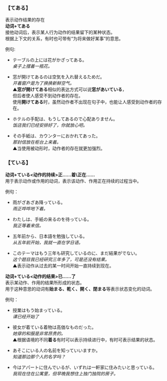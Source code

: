 ### 【てある】
表示动作结果的存在  
**动词+てある**  
接他动词后，表示某人行为动作的结果留下的某种状态。  
根据上下文的关系，有时也可带有“为将来做好某事”的意思。

例句:
+ テーブルの上には花がかざってある。  
*桌子上摆着一瓶花。*  

+ 窓が開けてあるのは空気を入れ替えるためだ。  
*开着窗户是为了换换新鲜空气。*  
▲**窓が開けてある**相似的表达方式可以说**窓があいている**，  
但后者使人感受不到动作者的存在。  
使用**開けてある**时，虽然动作者不出现在句子中，也能让人感受到动作者的存在。  

+ ホテルの手配は、もうしてあるので心配ありません。  
*饭店我们已经安排好了，你就放心吧。*  

+ その手紙は、カウンターにおかれてあった。  
*那封信放在柜台上来着。*  
▲当使用被动形时，动作者的存在就更加强烈。  

### 【ている】　　
**动词+ている<动作的持续>正……着\正在……**  
用于表示动作或作用的动词，表示该动作、作用正在持续的过程当中。  

例句：  
+ 雨がざあざあ降っている。  
*雨正哗哗地下着。*  

+ わたしは、手紙の来るのを待っている。  
*我正等着来信。*　　

+ 五年前から、日本語を勉強している。  
*从五年前开始，我就一直在学日语。*

+ このテーマはもう三年も研究しているのに、まだ結果がでない。  
*这个题目我已经研究三年多了，可是还没有结果。*  
▲表示动作从过去的某一时间开始一直持续到现在。  

**动词+ている<动作的结果>已……了**  
表示某动作、作用的结果所形成的状态。  
用于这种意思的动词有**始まる、乾く、開く、閉まる**等表示状态变化的动词。  

例句：
+ 授業はもう始まっている。  
*课已经开始了*  

+ 彼女が着ている着物は高価なものだった。  
*她穿的和服是非常昂贵的。*  
▲根据语境的不同**着る**有时可以表示持续进行中，有时可表示结果的状态。

+ あそこにいる人の名前を知っていいますか。  
*知道那边那个人的名字吗？*   

+ 今はアパートに住んでいるが、いずれは一軒家に住みたいと思っている。  
*我现在住在公寓里，但早晚我想住上独门独院的房子。*
